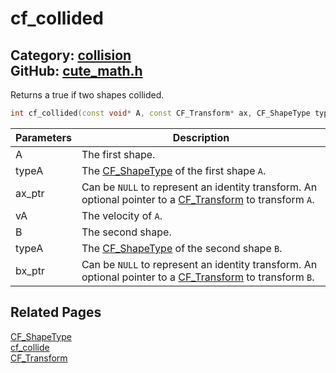 [//]: # (This file is automatically generated by Cute Framework's docs parser.)
[//]: # (Do not edit this file by hand!)
[//]: # (See: https://github.com/RandyGaul/cute_framework/blob/master/samples/docs_parser.cpp)
[](../header.md ':include')

# cf_collided

Category: [collision](/api_reference?id=collision)  
GitHub: [cute_math.h](https://github.com/RandyGaul/cute_framework/blob/master/include/cute_math.h)  
---

Returns a true if two shapes collided.

```cpp
int cf_collided(const void* A, const CF_Transform* ax, CF_ShapeType typeA, const void* B, const CF_Transform* bx, CF_ShapeType typeB);
```

Parameters | Description
--- | ---
A | The first shape.
typeA | The [CF_ShapeType](/collision/cf_shapetype.md) of the first shape `A`.
ax_ptr | Can be `NULL` to represent an identity transform. An optional pointer to a [CF_Transform](/math/cf_transform.md) to transform `A`.
vA | The velocity of `A`.
B | The second shape.
typeA | The [CF_ShapeType](/collision/cf_shapetype.md) of the second shape `B`.
bx_ptr | Can be `NULL` to represent an identity transform. An optional pointer to a [CF_Transform](/math/cf_transform.md) to transform `B`.

## Related Pages

[CF_ShapeType](/collision/cf_shapetype.md)  
[cf_collide](/collision/cf_collide.md)  
[CF_Transform](/math/cf_transform.md)  
